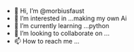 - 👋 Hi, I’m @morbiusfaust
- 👀 I’m interested in ...making my own Ai
- 🌱 I’m currently learning ...python
- 💞️ I’m looking to collaborate on ...
- 📫 How to reach me ...

<!---
morbiusfaust/morbiusfaust is a ✨ special ✨ repository because its `README.md` (this file) appears on your GitHub profile.
You can click the Preview link to take a look at your changes.
--->
